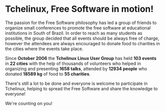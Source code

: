 # Tchelinux, Free Software in motion!

The passion for the Free Software philosophy has led a group of friends to organize small conferences to promote the free software at educational institutions in South of Brazil. In order to reach as many students as possible, the group decided that all events should be always free of charge, however the attendees are always encouraged to donate food to charities in the cities where the events take place.  

Since **October 2006** the **Tchelinux Linux User Group** has held **103 events** in **22 cities** with the help of thousands of volunteers who helped in organizing and presenting **1658 talks**, attended by **12934 people** who donated **18589 kg** of food to **55 charities**.  

There's still a lot to be done and everyone is welcome to participate in Tchelinux, helping to spread the Free Software and share the knowledge to everyone!  

We're counting on you!